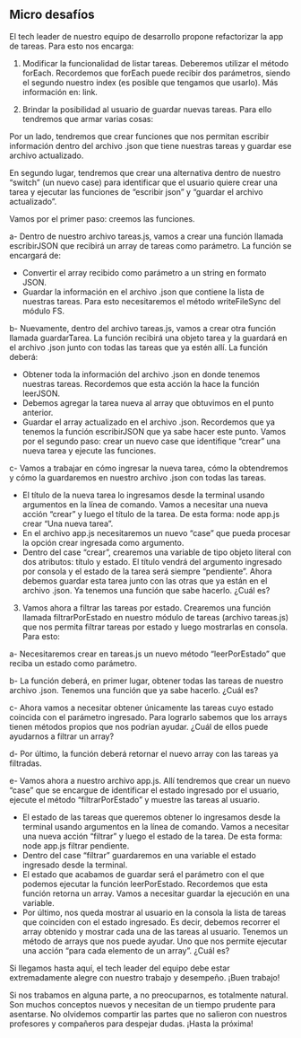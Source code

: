 ## Micro desafíos
El tech leader de nuestro equipo de desarrollo propone refactorizar la app de tareas. Para
esto nos encarga:

1. Modificar la funcionalidad de listar tareas. Deberemos utilizar el método forEach.
Recordemos que forEach puede recibir dos parámetros, siendo el segundo nuestro
index (es posible que tengamos que usarlo).
Más información en: link.

2. Brindar la posibilidad al usuario de guardar nuevas tareas. Para ello tendremos que
armar varias cosas:

Por un lado, tendremos que crear funciones que nos permitan escribir
información dentro del archivo .json que tiene nuestras tareas y guardar ese
archivo actualizado.

En segundo lugar, tendremos que crear una alternativa dentro de nuestro “switch”
(un nuevo case) para identificar que el usuario quiere crear una tarea y ejecutar las
funciones de “escribir json” y “guardar el archivo actualizado”.

Vamos por el primer paso: creemos las funciones.

a- Dentro de nuestro archivo tareas.js, vamos a crear una función llamada
escribirJSON que recibirá un array de tareas como parámetro. La función se
encargará de:
- Convertir el array recibido como parámetro a un string en formato
JSON.
- Guardar la información en el archivo .json que contiene la lista de
nuestras tareas. Para esto necesitaremos el método writeFileSync del
módulo FS.

b- Nuevamente, dentro del archivo tareas.js, vamos a crear otra función
llamada guardarTarea. La función recibirá una objeto tarea y la guardará en
el archivo .json junto con todas las tareas que ya estén allí. La función
deberá:

- Obtener toda la información del archivo .json en donde tenemos
nuestras tareas. Recordemos que esta acción la hace la función
leerJSON.
- Debemos agregar la tarea nueva al array que obtuvimos en el punto
anterior.
- Guardar el array actualizado en el archivo .json. Recordemos que ya
tenemos la función escribirJSON que ya sabe hacer este punto.
Vamos por el segundo paso: crear un nuevo case que identifique
“crear” una nueva tarea y ejecute las funciones.

c- Vamos a trabajar en cómo ingresar la nueva tarea, cómo la obtendremos y
cómo la guardaremos en nuestro archivo .json con todas las tareas.
- El título de la nueva tarea lo ingresamos desde la terminal usando
argumentos en la línea de comando. Vamos a necesitar una nueva
acción “crear” y luego el título de la tarea. De esta forma: node app.js
crear “Una nueva tarea”.
- En el archivo app.js necesitaremos un nuevo “case” que pueda
procesar la opción crear ingresada como argumento.
- Dentro del case “crear”, crearemos una variable de tipo objeto literal
con dos atributos: título y estado. El título vendrá del argumento
ingresado por consola y el estado de la tarea será siempre
“pendiente”.
Ahora debemos guardar esta tarea junto con las otras que ya están
en el archivo .json. Ya tenemos una función que sabe hacerlo. ¿Cuál
es?

3. Vamos ahora a filtrar las tareas por estado. Crearemos una función llamada
filtrarPorEstado en nuestro módulo de tareas (archivo tareas.js) que nos permita
filtrar tareas por estado y luego mostrarlas en consola. Para esto:

a- Necesitaremos crear en tareas.js un nuevo método “leerPorEstado” que
reciba un estado como parámetro.

b- La función deberá, en primer lugar, obtener todas las tareas de nuestro
archivo .json. Tenemos una función que ya sabe hacerlo. ¿Cuál es?

c- Ahora vamos a necesitar obtener únicamente las tareas cuyo estado coincida
con el parámetro ingresado. Para lograrlo sabemos que los arrays tienen métodos propios que nos podrían ayudar. ¿Cuál de ellos puede ayudarnos a
filtrar un array?

d- Por último, la función deberá retornar el nuevo array con las tareas ya
filtradas.

e- Vamos ahora a nuestro archivo app.js. Allí tendremos que crear un nuevo
“case” que se encargue de identificar el estado ingresado por el usuario,
ejecute el método “filtrarPorEstado” y muestre las tareas al usuario.

- El estado de las tareas que queremos obtener lo ingresamos desde la
terminal usando argumentos en la línea de comando. Vamos a
necesitar una nueva acción “filtrar” y luego el estado de la tarea. De
esta forma: node app.js filtrar pendiente.
- Dentro del case “filtrar” guardaremos en una variable el estado
ingresado desde la terminal.
- El estado que acabamos de guardar será el parámetro con el que
podemos ejecutar la función leerPorEstado. Recordemos que esta
función retorna un array. Vamos a necesitar guardar la ejecución en
una variable.
- Por último, nos queda mostrar al usuario en la consola la lista de
tareas que coinciden con el estado ingresado. Es decir, debemos
recorrer el array obtenido y mostrar cada una de las tareas al usuario.
Tenemos un método de arrays que nos puede ayudar. Uno que nos
permite ejecutar una acción “para cada elemento de un array”. ¿Cuál
es?

Si llegamos hasta aquí, el tech leader del equipo debe estar extremadamente alegre con
nuestro trabajo y desempeño. ¡Buen trabajo!

Si nos trabamos en alguna parte, a no preocuparnos, es totalmente natural. Son muchos
conceptos nuevos y necesitan de un tiempo prudente para asentarse. No olvidemos compartir
las partes que no salieron con nuestros profesores y compañeros para despejar dudas.
¡Hasta la próxima!